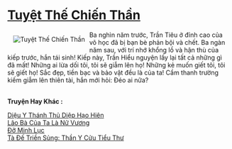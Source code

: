 <a href="https://truyenwiki.net/tuyet-the-chien-than.36152/" title="Tuyệt Thế Chiến Thần"><h1>Tuyệt Thế Chiến Thần</h1></a><div style="display:table"><img align="right" style="float: left; padding: 10px;" src="https://truyenwiki.net/a/img/str/src/36152.jpg" alt="Tuyệt Thế Chiến Thần">Ba nghìn năm trước, Trần Tiêu ở đỉnh cao của võ học đã bị bạn bè phản bội và chết. Ba ngàn năm sau, với trí nhớ khổng lồ và hận thù của kiếp trước, hắn tái sinh! Kiếp này, Trần Hiểu nguyện lấy lại tất cả những gì đã mất! Những ai lừa dối tôi, tôi sẽ giẫm lên họ! Những kẻ muốn giết tôi, tôi sẽ giết họ! Sắc đẹp, tiền bạc và bảo vật đều là của ta! Cầm thanh trường kiếm giẫm lên thiên tài, hắn mới hỏi: Đéo ai nữa?</div><p><br><b>Truyện Hay Khác :</b></p><a href="https://truyenwiki.net/dieu-y-thanh-thu-diep-hao-hien.35342/" alt="Diệu Y Thánh Thủ Diệp Hạo Hiên">Diệu Y Thánh Thủ Diệp Hạo Hiên</a><br/><a href="https://github.com/nownovels/wikidich/tree/master/truyenhay/36737" alt="Lão Bà Của Ta Là Nữ Vương">Lão Bà Của Ta Là Nữ Vương</a><br/><a href="https://github.com/nownovels/wikidich/tree/master/truyenhay/36576" alt="Đỡ Minh Lục">Đỡ Minh Lục</a><br/><a href="https://sangtacviet.wordpress.com/2020/10/22/ta-de-trien-sung-than-y-cuu-tieu-thu/" alt="Tà Đế Triền Sủng: Thần Y Cửu Tiểu Thư">Tà Đế Triền Sủng: Thần Y Cửu Tiểu Thư</a><br/>